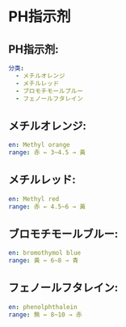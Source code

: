 # PH指示剂

## PH指示剂:

```yaml
分类:
  - メチルオレンジ
  - メチルレッド
  - ブロモチモールブルー
  - フェノールフタレイン

```

## メチルオレンジ:

```yaml
en: Methyl orange
range: 赤 ← 3~4.5 → 黃

```

## メチルレッド:

```yaml
en: Methyl red
range: 赤 ← 4.5~6 → 黃

```

## ブロモチモールブルー:

```yaml
en: bromothymol blue
range: 黃 ← 6~8 → 青

```

## フェノールフタレイン:

```yaml
en: phenolphthalein
range: 無 ← 8~10 → 赤
```